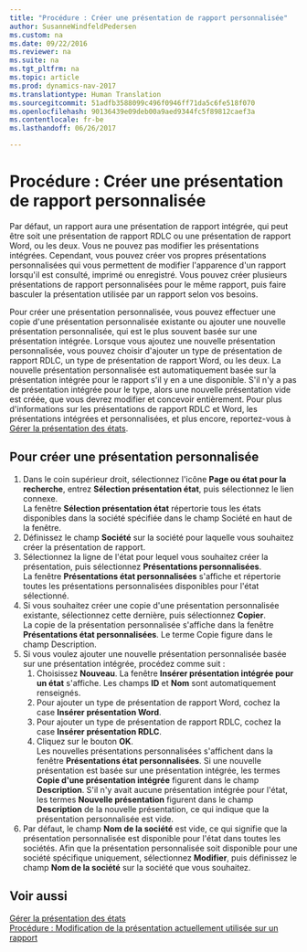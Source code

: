 ```yaml
---
title: "Procédure : Créer une présentation de rapport personnalisée"
author: SusanneWindfeldPedersen
ms.custom: na
ms.date: 09/22/2016
ms.reviewer: na
ms.suite: na
ms.tgt_pltfrm: na
ms.topic: article
ms.prod: dynamics-nav-2017
ms.translationtype: Human Translation
ms.sourcegitcommit: 51adfb3588099c496f0946ff71da5c6fe518f070
ms.openlocfilehash: 90136439e09deb00a9aed9344fc5f89812caef3a
ms.contentlocale: fr-be
ms.lasthandoff: 06/26/2017

---
```


# <a name="how-to-create-a-custom-report-layout"></a>Procédure : Créer une présentation de rapport personnalisée
Par défaut, un rapport aura une présentation de rapport intégrée, qui peut être soit une présentation de rapport RDLC ou une présentation de rapport Word, ou les deux. Vous ne pouvez pas modifier les présentations intégrées. Cependant, vous pouvez créer vos propres présentations personnalisées qui vous permettent de modifier l'apparence d'un rapport lorsqu'il est consulté, imprimé ou enregistré. Vous pouvez créer plusieurs présentations de rapport personnalisées pour le même rapport, puis faire basculer la présentation utilisée par un rapport selon vos besoins.

Pour créer une présentation personnalisée, vous pouvez effectuer une copie d'une présentation personnalisée existante ou ajouter une nouvelle présentation personnalisée, qui est le plus souvent basée sur une présentation intégrée. Lorsque vous ajoutez une nouvelle présentation personnalisée, vous pouvez choisir d'ajouter un type de présentation de rapport RDLC, un type de présentation de rapport Word, ou les deux. La nouvelle présentation personnalisée est automatiquement basée sur la présentation intégrée pour le rapport s'il y en a une disponible. S'il n'y a pas de présentation intégrée pour le type, alors une nouvelle présentation vide est créée, que vous devrez modifier et concevoir entièrement. Pour plus d'informations sur les présentations de rapport RDLC et Word, les présentations intégrées et personnalisées, et plus encore, reportez-vous à [Gérer la présentation des états](ui-manage-report-layouts.md).  

## <a name="to-create-a-custom-layout"></a>Pour créer une présentation personnalisée
1. Dans le coin supérieur droit, sélectionnez l'icône **Page ou état pour la recherche**, entrez **Sélection présentation état**, puis sélectionnez le lien connexe.  
La fenêtre **Sélection présentation état** répertorie tous les états disponibles dans la société spécifiée dans le champ Société en haut de la fenêtre.
2. Définissez le champ **Société** sur la société pour laquelle vous souhaitez créer la présentation de rapport.
3. Sélectionnez la ligne de l'état pour lequel vous souhaitez créer la présentation, puis sélectionnez **Présentations personnalisées**.  
La fenêtre **Présentations état personnalisées** s'affiche et répertorie toutes les présentations personnalisées disponibles pour l'état sélectionné.
4. Si vous souhaitez créer une copie d'une présentation personnalisée existante, sélectionnez cette dernière, puis sélectionnez **Copier**.  
La copie de la présentation personnalisée s'affiche dans la fenêtre **Présentations état personnalisées**. Le terme Copie figure dans le champ Description.
5. Si vous voulez ajouter une nouvelle présentation personnalisée basée sur une présentation intégrée, procédez comme suit :  
    1. Choisissez **Nouveau**. La fenêtre **Insérer présentation intégrée pour un état** s'affiche. Les champs **ID** et **Nom** sont automatiquement renseignés.
    2. Pour ajouter un type de présentation de rapport Word, cochez la case **Insérer présentation Word**.
    3. Pour ajouter un type de présentation de rapport RDLC, cochez la case **Insérer présentation RDLC**.
    4. Cliquez sur le bouton **OK**.  
    Les nouvelles présentations personnalisées s'affichent dans la fenêtre **Présentations état personnalisées**. Si une nouvelle présentation est basée sur une présentation intégrée, les termes **Copie d'une présentation intégrée** figurent dans le champ **Description**. S'il n'y avait aucune présentation intégrée pour l'état, les termes **Nouvelle présentation** figurent dans le champ **Description** de la nouvelle présentation, ce qui indique que la présentation personnalisée est vide.
6. Par défaut, le champ **Nom de la société** est vide, ce qui signifie que la présentation personnalisée est disponible pour l'état dans toutes les sociétés. Afin que la présentation personnalisée soit disponible pour une société spécifique uniquement, sélectionnez **Modifier**, puis définissez le champ **Nom de la société** sur la société que vous souhaitez.

## <a name="see-also"></a>Voir aussi
[Gérer la présentation des états](ui-manage-report-layouts.md)  
[Procédure : Modification de la présentation actuellement utilisée sur un rapport](ui-how-change-layout-currently-used-report.md)

